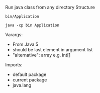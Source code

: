 Run java class from any directory
Structure
```
bin/Application
```

```shell
java -cp bin Application
```

Varargs:
- From Java 5
- should be last element in argument list
- "alternative": array e.g. int[]

Imports:
- default package
- current package
- java.lang

